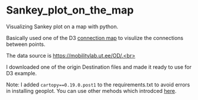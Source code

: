 # Sankey_plot_on_the_map
Visualizing Sankey plot on a map with python.

Basically used one of the D3 [connection map](https://www.d3-graph-gallery.com/graph/connectionmap_csv.html) to visulize the connections between points. <br>

The data source is https://mobilitylab.ut.ee/OD/.<br>

I downloaded one of the origin Destination files and made it ready to use for D3 example. 


Note: I added `cartopy==0.19.0.post1` to the requirements.txt to avoid errors in installing geoplot. You can use other mehods which introdced [here](https://pythonissues.com/issues/2179634).
